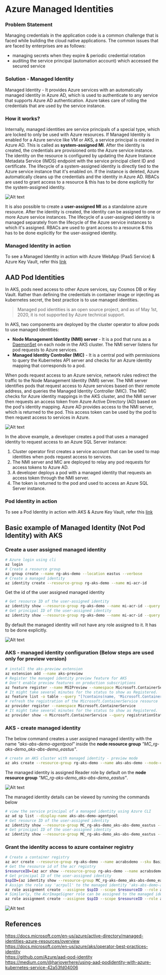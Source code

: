 # Azure Managed Identities

### Problem Statement
Managing credentials in the application code is a common challenge that is faced while building the cloud native applications. The common issues that are faced by enterprises are as follows:
* managing secrets when they expire & periodic credential rotation
* auditing the service principal (automation account) which accessed the secured service

### Solution - Managed Identity
Managed Identity - It provides Azure services with an automatically managed identity in Azure AD, which is used to authenticate to any service that supports Azure AD authentication. Azure takes care of rolling the credentials that are used by the service instance.

### How it works?
Internally, managed identities are service principals of a special type, which are locked to only be used with Azure resources. If Managed Identity is enabled for a Azure service like VM or AKS, a service principal is created in Azure AD. This is called as **system-assigned MI**. After the identity is created, the credentials are provisioned onto the Azure service instance. The identity on the resource is configured by updating the Azure Instance Metadata Service (IMDS) endpoint with the service principal client ID and certificate. The lifecycle of a system-assigned identity is directly tied to the Azure service instance that it's enabled on. If the instance is deleted, Azure automatically cleans up the credentials and the identity in Azure AD. RBACs are used to grant access to a resource & this has to be done explicitly for the system-assigned identity.

![Alt text](/images/msi.jpg)

It is also possible to create a **user-assigned MI** as a standalone azure resource. After the identity is created, the identity can be assigned to one or more Azure service instances. The lifecycle of a user-assigned identity is managed separately from the lifecycle of the Azure service instances to which it's assigned. RBACs are used to grant access to a resource & this has to be done explicitly for the user-assigned identity.

### Managed Identity in action
To see a Managed Identity in action with Azure WebApp (PaaS Service) & Azure Key Vault, refer this [link](https://github.com/abhinabsarkar/webapp-mi-keyvault)

## AAD Pod Identities
In AKS, pods need access to other Azure services, say Cosmos DB or Key Vault. Rather than defining the credentials in container image or injecting as kubernetes secret, the best practice is to use managed identities.
> Managed pod identities is an open source project, and as of May 1st, 2020, it is not supported by Azure technical support.

In AKS, two components are deployed by the cluster operator to allow pods to use managed identities:
* **Node Management Identity (NMI) server** - It is a pod that runs as a [DaemonSet](https://github.com/abhinabsarkar/k8s-networking/blob/master/concepts/pod-readme.md#daemonset) on each node in the AKS cluster. The NMI server listens for pod requests to Azure services.
* **Managed Identity Controller (MIC)** - It is a central pod with permissions to query the Kubernetes API server and checks for an Azure identity mapping that corresponds to a pod.

When pods request access to an Azure service, network rules redirect the traffic to the Node Management Identity (NMI) server. The NMI server identifies pods that request access to Azure services based on their remote address, and queries the Managed Identity Controller (MIC). The MIC checks for Azure identity mappings in the AKS cluster, and the NMI server then requests an access token from Azure Active Directory (AD) based on the pod's identity mapping. Azure AD provides access to the NMI server, which is returned to the pod. This access token can be used by the pod to then request access to services in Azure.

![Alt text](/images/pod-identities.jpg)

In the above example, a developer creates a pod that uses a managed identity to request access to an Azure SQL Server instance:
1. Cluster operator first creates a service account that can be used to map identities when pods request access to services.
2. The NMI server and MIC are deployed to relay any pod requests for access tokens to Azure AD.
3. A developer deploys a pod with a managed identity that requests an access token through the NMI server.
4. The token is returned to the pod and used to access an Azure SQL Server instance.

### Pod Identity in action
To see a Pod Identity in action with AKS & Azure Key Vault, refer this [link](https://github.com/abhinabsarkar/podidentity)

## Basic example of Managed Identity (Not Pod Identity) with AKS
### Create a user assigned managed identity
```bash
# Azure login using cli
az login
# Create a resource group
az group create --name rg-aks-demo --location eastus --verbose
# Create a managed identity
az identity create --resource-group rg-aks-demo --name mi-acr-id
```
Get the id of the user assigned managed identity
```bash
# Get resource ID of the user-assigned identity
az identity show --resource-group rg-aks-demo --name mi-acr-id --query id --output tsv
# Get principal ID of the user-assigned identity
az identity show --resource-group rg-aks-demo --name mi-acr-id --query principalId --output tsv
```

By default the managed identity will not have any role assigned to it. It has to be done explicitly.

![Alt text](/images/mi-demo.jpg)

### AKS - managed identity configuration (Below steps are used only for preview version) 
```bash
# install the aks-preview extension
az extension add --name aks-preview
# Register the managed identity preview feature for AKS 
# Don't enable preview features on production subscriptions
az feature register --name MSIPreview --namespace Microsoft.ContainerService
# It might take several minutes for the status to show as Registered.
az feature list -o table --query "[?contains(name, 'Microsoft.ContainerService/MSIPreview')].{Name:name,State:properties.state}"
# refresh the registration of the Microsoft.ContainerService resource
az provider register --namespace Microsoft.ContainerService
# It might take several minutes for the status to show as Registered.
az provider show -n Microsoft.ContainerService --query registrationState --output tsv
```

### AKS - create managed identity
The below command creates a user assigned managed identity with the name *"aks-abs-demo-agentpool"*  inside the **node resource group** *"MC_rg-aks-demo_aks-abs-demo_eastus"*.  
```bash
# create an AKS cluster with managed identity - preview mode
az aks create --resource-group rg-aks-demo --name aks-abs-demo --node-count 1 --generate-ssh-keys --enable-managed-identity --verbose
```
The managed identity is assigned Reader role by default on the **node resource group** *"MC_rg-aks-demo_aks-abs-demo_eastus"*.

![Alt text](/images/mi-aks-default.jpg)

The managed identity details can be viewed by running the commands below
```bash
# view the service principal of a managed identity using Azure CLI
az ad sp list --display-name aks-abs-demo-agentpool
# Get resource ID of the user-assigned identity
az identity show --resource-group MC_rg-aks-demo_aks-abs-demo_eastus --name aks-abs-demo-agentpool --query id --output tsv
# Get principal ID of the user-assigned identity
az identity show --resource-group MC_rg-aks-demo_aks-abs-demo_eastus --name aks-abs-demo-agentpool --query principalId --output tsv
```

### Grant the identity access to azure container registry
```bash
# Create a container registry
az acr create --resource-group rg-aks-demo --name acrabsdemo --sku Basic
# Get the resource id of the acr registry
$resourceID=(az acr show --resource-group rg-aks-demo --name acrabsdemo --query id --output tsv)
# Get principal ID of the user-assigned identity
$spID=(az identity show --resource-group MC_rg-aks-demo_aks-abs-demo_eastus --name aks-abs-demo-agentpool --query principalId --output tsv)
# Assign the role say 'acrpull' to the managed identity 'aks-abs-demo-agentpool' on the acr registry 'acrabsdemo'
az role assignment create --assignee $spID --scope $resourceID --role acrpull
# Similarly, the AcrImageSigner role can be assigned to the managed identity
az role assignment create --assignee $spID --scope $resourceID --role acrimagesigner
```

![Alt text](/images/mi-assignment.jpg)

## References
https://docs.microsoft.com/en-us/azure/active-directory/managed-identities-azure-resources/overview  
https://docs.microsoft.com/en-us/azure/aks/operator-best-practices-identity  
https://github.com/Azure/aad-pod-identity  
https://medium.com/@harioverhere/using-aad-podidentity-with-azure-kubernetes-service-42a53fd04006
